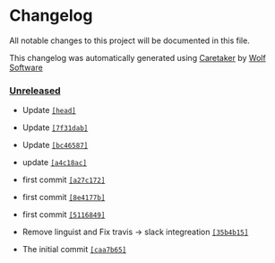 # Changelog

All notable changes to this project will be documented in this file.


This changelog was automatically generated using [Caretaker](https://github.com/DevelopersToolbox/caretaker) by [Wolf Software](https://github.com/WolfSoftware)

### [Unreleased](https://github.com/DockerToolbox/tfenv/compare/v0.1.0...HEAD)

- Update [`[head]`](https://github.com/DockerToolbox/tfenv/commit/)

- Update [`[7f31dab]`](https://github.com/DockerToolbox/tfenv/commit/7f31dabde51917cfcb84e2af29b861c6ca3dfa77)

- Update [`[bc46587]`](https://github.com/DockerToolbox/tfenv/commit/bc46587826ee294091a27c9cb0affd0784563fce)

- update [`[a4c18ac]`](https://github.com/DockerToolbox/tfenv/commit/a4c18acd9aa8b772dcdb54b7f2cd06c0018a8b36)

- first commit [`[a27c172]`](https://github.com/DockerToolbox/tfenv/commit/a27c172592c99d033e5f016ec397bfa371645f85)

- first commit [`[8e4177b]`](https://github.com/DockerToolbox/tfenv/commit/8e4177b41ecefbb4306fedc349353b91041e04a5)

- first commit [`[5116849]`](https://github.com/DockerToolbox/tfenv/commit/5116849a11d280a20f847f9e31699b4bd8b70857)

- Remove linguist and Fix travis -> slack integreation [`[35b4b15]`](https://github.com/DockerToolbox/tfenv/commit/35b4b15951a7706e555e131543d26c444900e368)

- The initial commit [`[caa7b65]`](https://github.com/DockerToolbox/tfenv/commit/caa7b65ffbcd7f0253028a223e497bb70b4d7c26)

